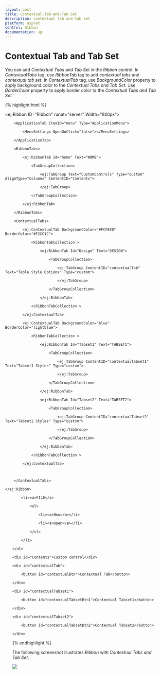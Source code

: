 ```yaml
---
layout: post
title: Contextual-Tab-and-Tab-Set
description: contextual tab and tab set
platform: aspnet
control: Ribbon
documentation: ug
---
```


# Contextual Tab and Tab Set

You can add _Contextual Tabs_ and _Tab Set_ in the _Ribbon_ control. In _ContextualTabs_ tag, use _RibbonTab_ tag to add _contextual tabs_ and _contextual tab set_. In _ContextualTab_ tag, use _BackgroundColor_ property to apply background color to the _Contextual Tabs and Tab Set_. Use _BorderColor_ property to apply border color to the _Contextual Tabs and Tab Set._



{% highlight html %}




<ej:Ribbon ID="Ribbon" runat="server" Width="800px">

        <ApplicationTab ItemID="menu" Type="ApplicationMenu">

            <MenuSettings OpenOnClick="false"></MenuSettings>

        </ApplicationTab>

        <RibbonTabs>

            <ej:RibbonTab Id="home" Text="HOME">

                <TabGroupCollection>

                    <ej:TabGroup Text="CustomControls" Type="custom" AlignType="Columns" ContentID="Contents">

                    </ej:TabGroup>

                </TabGroupCollection>

            </ej:RibbonTab>

        </RibbonTabs>

        <ContextualTabs>

            <ej:ContextualTab BackgroundColor="#FCFBEB" BorderColor="#F2CC1C">

                <RibbonTabCollection >

                    <ej:RibbonTab Id="Design" Text="DESIGN">

                        <TabGroupCollection>

                            <ej:TabGroup ContentID="contextualTab" Text="Table Style Options" Type="custom">

                            </ej:TabGroup>

                        </TabGroupCollection>

                    </ej:RibbonTab>

                </RibbonTabCollection >

            </ej:ContextualTab>

            <ej:ContextualTab BackgroundColor="blue" BorderColor="lightblue">

                <RibbonTabCollection >

                    <ej:RibbonTab Id="Tabset1" Text="TABSET1">

                        <TabGroupCollection>

                            <ej:TabGroup ContentID="contextualTabset1" Text="Tabset1 Styles" Type="custom">

                            </ej:TabGroup>

                        </TabGroupCollection>

                    </ej:RibbonTab>

                    <ej:RibbonTab Id="Tabset2" Text="TABSET2">

                        <TabGroupCollection>

                            <ej:TabGroup ContentID="contextualTabset2" Text="Tabset2 Styles" Type="custom">

                            </ej:TabGroup>

                        </TabGroupCollection>

                    </ej:RibbonTab>

                </RibbonTabCollection >

            </ej:ContextualTab>



        </ContextualTabs>

    </ej:Ribbon>



   <ul id="menu">

        <li><a>FILE</a>

            <ul>

                <li><a>New</a></li>

                <li><a>Open</a></li>

            </ul>

        </li>

    </ul>

    <div id="Contents">Custom control</div>

    <div id="contextualTab">

        <button id="contextualBtn">Contextual Tab</button>

    </div>

    <div id="contextualTabset1">

        <button id="contextualTabsetBtn1">Contextual Tabset1</button>

    </div>

    <div id="contextualTabset2">

        <button id="contextualTabsetBtn2">Contextual Tabset2</button>

    </div>



{% endhighlight %}



The following screenshot illustrates _Ribbon_ with _Contextual Tabs and Tab Set_.

![](Contextual-Tab-and-Tab-Set_images/Contextual-Tab-and-Tab-Set_img1.png)



